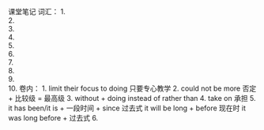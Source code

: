 课堂笔记
词汇：
    1.  
    2.	
    3.	
    4.	
    5.	
    6.	
    7.	
    8.	
    9.	
    10.	
卷内：
    1.  limit their focus to doing 只要专心教学
    2.  could not be more 否定 + 比较级 = 最高级
    3.  without + doing 
        instead of
        rather than
    4.  take on 承担
    5.  it has been/it is + 一段时间 + since 过去式
        it will be long + before 现在时
        it was long before + 过去式
    6.  